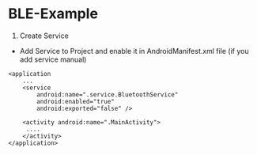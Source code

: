 # BLE-Example

1. Create Service

- Add Service to Project and enable it in AndroidManifest.xml file (if you add service manual)

<?xml version="1.0" encoding="utf-8"?>
<manifest xmlns:android="http://schemas.android.com/apk/res/android"
    package="com.chatchai.android.ble_example">

    <application
        ...
        <service
            android:name=".service.BluetoothService"
            android:enabled="true"
            android:exported="false" />

        <activity android:name=".MainActivity">
         ....
        </activity>
    </application>

</manifest>
   
    
    
    
